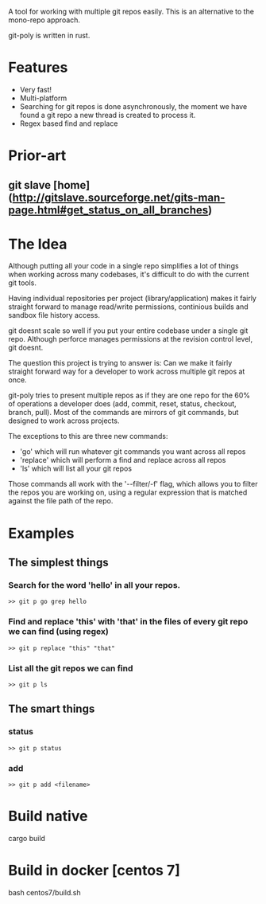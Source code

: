 A tool for working with multiple git repos easily.
This is an alternative to the mono-repo approach.

git-poly is written in rust.

# Features
- Very fast!
- Multi-platform
- Searching for git repos is done asynchronously, the moment we have found a git
  repo a new thread is created to process it.
- Regex based find and replace

# Prior-art
## git slave [home] (http://gitslave.sourceforge.net/gits-man-page.html#get_status_on_all_branches)

# The Idea
Although putting all your code in a single repo simplifies a lot of things when
working across many codebases, it's difficult to do with the current git tools.

Having individual repositories per project (library/application) makes it fairly
straight forward to manage read/write permissions, continious builds and sandbox
file history access.

git doesnt scale so well if you put your entire codebase under a single git repo.
Although perforce manages permissions at the revision control level, git doesnt.

The question this project is trying to answer is:
    Can we make it fairly straight forward way for a developer to work across multiple
    git repos at once.

git-poly tries to present multiple repos as if they are one repo for the 60% of operations
a developer does (add, commit, reset, status, checkout, branch, pull).
Most of the commands are mirrors of git commands, but designed to work across projects.

The exceptions to this are three new commands:
- 'go' which will run whatever git commands you want across all repos
- 'replace' which will perform a find and replace across all repos
- 'ls' which will list all your git repos

Those commands all work with the '--filter/-f' flag, which allows you to filter
the repos you are working on, using a regular expression that is matched against
the file path of the repo.

# Examples
## The simplest things
### Search for the word 'hello' in all your repos.
```
>> git p go grep hello
```

### Find and replace 'this' with 'that' in the files of every git repo we can find (using regex)
```
>> git p replace "this" "that"
```

### List all the git repos we can find
```
>> git p ls
```

## The smart things
### status
```
>> git p status
```

### add
```
>> git p add <filename>
```

# Build native
cargo build

# Build in docker [centos 7]
bash centos7/build.sh
